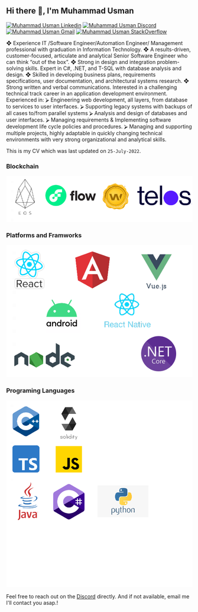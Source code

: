 <h2> Hi there 👋, I'm Muhammad Usman </h2>
    
[![Muhammad Usman Linkedin](https://img.shields.io/badge/LinkedIn-0077B5?style=for-the-badge&logo=linkedin&logoColor=white)](https://www.linkedin.com/in/muhammad-usman-19b84948/)
[![Muhammad Usman Discord](https://img.shields.io/badge/Discord-7289DA?style=for-the-badge&logo=discord&logoColor=white)](https://discordapp.com/users/Usman0096#5430)
[![Muhammad Usman Gmail](https://img.shields.io/badge/Gmail-D14836?style=for-the-badge&logo=gmail&logoColor=white)](https://mail.google.com/mail/u/usman007kust@gmail.com)
[![Muhammad Usman StackOverflow](https://img.shields.io/badge/StackOverflow-F48024?style=for-the-badge&logo=stackoverflow&logoColor=white)](https://stackoverflow.com/users/6589865/muhammad-usman)


❖	Experience IT /Software Engineer/Automation Engineer/ Management professional with graduation in Information Technology.
❖	A results-driven, customer-focused, articulate and analytical Senior Software Engineer who can think “out of the box”.
❖	Strong in design and integration problem-solving skills. Expert in C#, .NET, and T-SQL with database analysis and design.
❖	Skilled in developing business plans, requirements specifications, user documentation, and architectural systems research.
❖	Strong written and verbal communications. Interested in a challenging technical track career in an application development environment.
Experienced in:
  ⮚	Engineering web development, all layers, from database to services to user interfaces.
  ⮚	Supporting legacy systems with backups of all cases to/from parallel systems
  ⮚	Analysis and design of databases and user interfaces.
  ⮚	Managing requirements & Implementing software development life cycle policies and procedures.
  ⮚	Managing and supporting multiple projects, highly adaptable in quickly changing technical environments with very strong organizational and analytical skills.


This is my CV which was last updated on `25-July-2022`.

### Blockchain
 <img src="./images/blockchains.png" alt="Blockchain" /> 
 
### Platforms and Framworks
 <img src="./images/framwworks.png" alt="Frameworks" /> 
 
### Programing Languages
 <img src="./images/languages.png" alt="Languages" /> 

Feel free to reach out on the [Discord](https://discordapp.com/users/Usman0096#5430) directly. And if not available, email me I'll contact you asap.!

